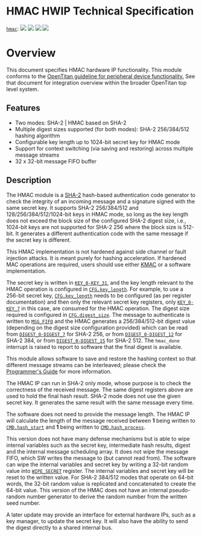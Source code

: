 # HMAC HWIP Technical Specification

[`hmac`](https://reports.opentitan.org/hw/ip/hmac/dv/latest/report.html):
![](https://dashboards.lowrisc.org/badges/dv/hmac/test.svg)
![](https://dashboards.lowrisc.org/badges/dv/hmac/passing.svg)
![](https://dashboards.lowrisc.org/badges/dv/hmac/functional.svg)
![](https://dashboards.lowrisc.org/badges/dv/hmac/code.svg)

# Overview

This document specifies HMAC hardware IP functionality. This module conforms to
the [OpenTitan guideline for peripheral device functionality.](../../../doc/contributing/hw/comportability/README.md)
See that document for integration overview within the broader OpenTitan top level system.


## Features

- Two modes: SHA-2 | HMAC based on SHA-2
- Multiple digest sizes supported (for both modes): SHA-2 256/384/512 hashing algorithm
- Configurable key length up to 1024-bit secret key for HMAC mode
- Support for context switching (via saving and restoring) across multiple message streams
- 32 x 32-bit message FIFO buffer

## Description

[sha256-spec]: https://csrc.nist.gov/publications/detail/fips/180/4/final

The HMAC module is a [SHA-2][sha256-spec] hash-based authentication code generator to check the integrity of an incoming message and a signature signed with the same secret key.
It supports SHA-2 256/384/512 and 128/256/384/512/1024-bit keys in HMAC mode, so long as the key length does not exceed the block size of the configured SHA-2 digest size, i.e., 1024-bit keys are not supported for SHA-2 256 where the block size is 512-bit.
It generates a different authentication code with the same message if the secret key is different.

This HMAC implementation is not hardened against side channel or fault injection attacks.
It is meant purely for hashing acceleration.
If hardened MAC operations are required, users should use either [KMAC](../kmac/README.md) or a software implementation.

The secret key is written in [`KEY_0-KEY_31`](doc/registers.md#key), and the key length relevant to the HMAC operation is configured in [`CFG.key_length`](doc/registers.md#cfg--key_length).
For example, to use a 256-bit secret key, [`CFG.key_length`](doc/registers.md#cfg--key_length) needs to be configured (as per register documentation) and then only the relevant secret key registers, only [`KEY_0-KEY_7`](doc/registers.md#key) in this case, are consumed for the HMAC operation.
The digest size required is configured in [`CFG.digest_size`](doc/registers.md#cfg--digest_size).
The message to authenticate is written to [`MSG_FIFO`](doc/registers.md#msg_fifo) and the HMAC generates a 256/384/512-bit digest value (depending on the digest size configuration provided) which can be read from [`DIGEST_0-DIGEST_7`](doc/registers.md#digest) for SHA-2 256, or from [`DIGEST_0-DIGEST_12`](doc/registers.md#digest) for SHA-2 384, or from [`DIGEST_0-DIGEST_15`](doc/registers.md#digest) for SHA-2 512.
The `hmac_done` interrupt is raised to report to software that the final digest is available.

This module allows software to save and restore the hashing context so that different message streams can be interleaved; please check the [Programmer's Guide](doc/programmers_guide.md#saving-and-restoring-the-context) for more information.

The HMAC IP can run in SHA-2 only mode, whose purpose is to check the correctness of the received message.
The same digest registers above are used to hold the final hash result.
SHA-2 mode does not use the given secret key.
It generates the same result with the same message every time.

The software does not need to provide the message length. The HMAC IP
will calculate the length of the message received between **1** being written to
[`CMD.hash_start`](doc/registers.md#cmd) and **1** being written to [`CMD.hash_process`](doc/registers.md#cmd).

This version does not have many defense mechanisms but is able to wipe internal variables such as the secret key, intermediate hash results, digest and the internal message scheduling array.
It does not wipe the message FIFO, which SW writes the message to (but cannot read from).
The software can wipe the internal variables and secret key by writing a 32-bit random value into [`WIPE_SECRET`](doc/registers.md#wipe_secret) register.
The internal variables and secret key will be reset to the written value.
For SHA-2 384/512 modes that operate on 64-bit words, the 32-bit random value is replicated and concatenated to create the 64-bit value.
This version of the HMAC does not have an internal pseudo-random number generator to derive the random number from the written seed number.

A later update may provide an interface for external hardware IPs, such as a key manager, to update the secret key.
It will also have the ability to send the digest directly to a shared internal bus.
